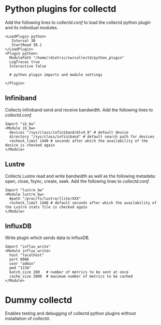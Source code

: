 # Python plugins for collectd
Add the following lines to *collectd.conf* to load the collectd python plugin and its individual modules.

~~~~
<LoadPlugin python>
   Interval 30
   StartRead 30.1
</LoadPlugin>
<Plugin python>
  ModulePath "/home/rdietric/sw/collectd/python_plugin"
  LogTraces true
  Interactive false
    
  # python plugin imports and module settings

</Plugin>
~~~~

## Infiniband
Collects Infiniband send and receive bandwidth. Add the following lines to *collectd.conf*.

~~~~
Import "ib_bw"
<Module ib_bw>
  devices "/sys/class/infiniband/mlx4_0" # default device
  directory "/sys/class/infiniband" # default search path for devices
  recheck_limit 1440 # seconds after which the availability of the device is checked again
</Module>
~~~~

## Lustre
Collects Lustre read and write bandwidth as well as the following metadata: open, close, fsync, create, seek.
Add the following lines to *collectd.conf*.

~~~~
Import "lustre_bw"
<Module lustre_bw>
  #path "/proc/fs/lustre/llite/XXX"
  recheck_limit 1440 # default seconds after which the availability of the Lustre stats file is checked again
</Module>
~~~~

## InfluxDB
Write plugin which sends data to InfluxDB.

~~~~
Import "influx_write"
<Module influx_write>
  host "localhost"
  port 8086
  user "admin"
  pwd "1234"
  batch_size 200   # number of metrics to be sent at once
  cache_size 2000  # maximum number of metrics to be cached
</Module>
~~~~

# Dummy collectd
Enables testing and debugging of collectd python plugins without installation of collectd.
